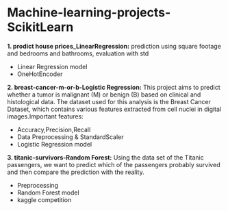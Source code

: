 # Machine-learning-projects-ScikitLearn


**1. prodict house prices_LinearRegression:** prediction using square footage and bedrooms and bathrooms, evaluation with std
- Linear Regression model
- OneHotEncoder

**2. breast-cancer-m-or-b-Logistic Regression:** This project aims to predict whether a tumor is malignant (M) or benign (B) based on clinical and histological data. The dataset used for this analysis is the Breast Cancer Dataset, which contains various features extracted from cell nuclei in digital images.Important features:
- Accuracy,Precision,Recall
- Data Preprocessing & StandardScaler
- Logistic Regression model
  
**3. titanic-survivors-Random Forest:** Using the data set of the Titanic passengers, we want to predict which of the passengers probably survived and then compare the prediction with the reality.
- Preprocessing
- Random Forest model
- kaggle competition
